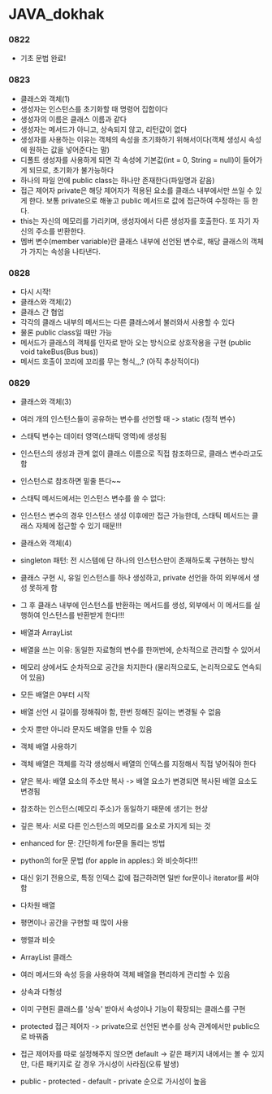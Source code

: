 # JAVA_dokhak

### 0822 
- 기초 문법 완료!

### 0823
- 클래스와 객체(1)
- 생성자는 인스턴스를 초기화할 때 명령어 집합이다
- 생성자의 이름은 클래스 이름과 같다
- 생성자는 메서드가 아니고, 상속되지 않고, 리턴값이 없다
- 생성자를 사용하는 이유는 객체의 속성을 초기화하기 위해서이다(객체 생성시 속성에 원하는 값을 넣어준다는 말)
- 디폴트 생성자를 사용하게 되면 각 속성에 기본값(int = 0, String = null)이 들어가게 되므로, 초기화가 불가능하다
- 하나의 파일 안에 public class는 하나만 존재한다(파일명과 같음)
- 접근 제어자 private은 해당 제어자가 적용된 요소를 클래스 내부에서만 쓰일 수 있게 한다. 보통 private으로 해놓고 public 메서드로 값에 접근하여 수정하는 등 한다.
- this는 자신의 메모리를 가리키며, 생성자에서 다른 생성자를 호출한다. 또 자기 자신의 주소를 반환한다.
- 멤버 변수(member variable)란 클래스 내부에 선언된 변수로, 해당 클래스의 객체가 가지는 속성을 나타낸다.

### 0828
- 다시 시작!
- 클래스와 객체(2)
- 클래스 간 협업
- 각각의 클래스 내부의 메서드는 다른 클래스에서 불러와서 사용할 수 있다
- 물론 public class일 때만 가능
- 메서드가 클래스의 객체를 인자로 받아 오는 방식으로 상호작용을 구현 (public void takeBus(Bus bus))
- 메서드 호출이 꼬리에 꼬리를 무는 형식,,,? (아직 추상적이다)

### 0829
- 클래스와 객체(3)
- 여러 개의 인스턴스들이 공유하는 변수를 선언할 때 -> static (정적 변수)
- 스태틱 변수는 데이터 영역(스태틱 영역)에 생성됨
- 인스턴스의 생성과 관계 없이 클래스 이름으로 직접 참조하므로, 클래스 변수라고도 함
- 인스턴스로 참조하면 밑줄 뜬다~~
- 스태틱 메서드에서는 인스턴스 변수를 쓸 수 없다:
- 인스턴스 변수의 경우 인스턴스 생성 이후에만 접근 가능한데, 스태틱 메서드는 클래스 자체에 접근할 수 있기 때문!!!


- 클래스와 객체(4)
- singleton 패턴: 전 시스템에 단 하나의 인스턴스만이 존재하도록 구현하는 방식
- 클래스 구현 시, 유일 인스턴스를 하나 생성하고, private 선언을 하여 외부에서 생성 못하게 함
- 그 후 클래스 내부에 인스턴스를 반환하는 메서드를 생성, 외부에서 이 메서드를 실행하여 인스턴스를 반환받게 한다!!!


- 배열과 ArrayList
- 배열을 쓰는 이유: 동일한 자료형의 변수를 한꺼번에, 순차적으로 관리할 수 있어서
- 메모리 상에서도 순차적으로 공간을 차지한다 (물리적으로도, 논리적으로도 연속되어 있음)
- 모든 배열은 0부터 시작
- 배열 선언 시 길이를 정해줘야 함, 한번 정해진 길이는 변경될 수 없음
- 숫자 뿐만 아니라 문자도 배열을 만들 수 있음


- 객체 배열 사용하기
- 객체 배열은 객체를 각각 생성해서 배열의 인덱스를 지정해서 직접 넣어줘야 한다
- 얕은 복사: 배열 요소의 주소만 복사 -> 배열 요소가 변경되면 복사된 배열 요소도 변경됨
- 참조하는 인스턴스(메모리 주소)가 동일하기 때문에 생기는 현상
- 깊은 복사: 서로 다른 인스턴스의 메모리를 요소로 가지게 되는 것
- enhanced for 문: 간단하게 for문을 돌리는 방법
- python의 for문 문법 (for apple in apples:) 와 비슷하다!!!
- 대신 읽기 전용으로, 특정 인덱스 값에 접근하려면 일반 for문이나 iterator를 써야 함


- 다차원 배열
- 평면이나 공간을 구현할 때 많이 사용
- 행렬과 비슷


- ArrayList 클래스
- 여러 메서드와 속성 등을 사용하여 객체 배열을 편리하게 관리할 수 있음


- 상속과 다형성
- 이미 구현된 클래스를 '상속' 받아서 속성이나 기능이 확장되는 클래스를 구현
- protected 접근 제어자 -> private으로 선언된 변수를 상속 관계에서만 public으로 바꿔줌
- 접근 제어자를 따로 설정해주지 않으면 default -> 같은 패키지 내에서는 볼 수 있지만, 다른 패키지로 갈 경우 가시성이 사라짐(오류 발생)
- public - protected - default - private 순으로 가시성이 높음
